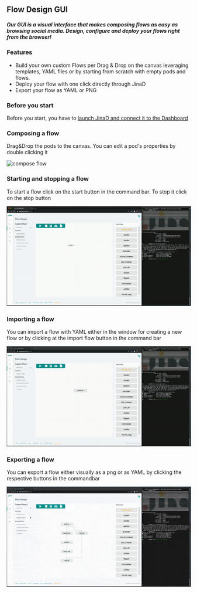 ## Flow Design GUI

##### Our GUI is a visual interface that makes composing flows as easy as browsing social media. Design, configure and deploy your flows right from the browser!

### Features

-  Build your own custom Flows per Drag & Drop on the canvas leveraging templates, YAML files or by starting from scratch with empty pods and flows.
-  Deploy your flow with one click directly through JinaD
-  Export your flow as YAML or PNG 


### Before you start

Before you start, you have to [launch JinaD and connect it to the Dashboard](connect-jinaD.md)

### Composing a flow

Drag&Drop the pods to the canvas. You can edit a pod's properties by double clicking it

![compose flow](img/composeFlow.gif)


### Starting and stopping a flow

To start a flow click on the start button in the command bar. To stop it click on the stop button

![start stop flow](img/startStopFlow.gif)


### Importing a flow

You can import a flow with YAML either in the window for creating a new flow or by clicking at the import flow button in the command bar

![import flow](img/importYML.gif)

### Exporting a flow

You can export a flow either visually as a png or as YAML by clicking the respective buttons in the commandbar

![export flow](img/exportFlow.gif)

